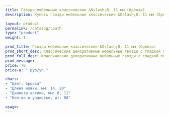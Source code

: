 ```yaml
---
title: Гвозди мебельные классические &Oslash;8, 11 мм (бронза)
description: Купить гвозди мебельные классические &Oslash;8, 11 мм (бронза) в розницу с доставкой по Москве.

layout: product
permalink: /catalog/:path
type: "product"
weight: 1

prod_title: Гвозди мебельные классические &Oslash;8, 11 мм (бронза)
prod_short_desc: Классические декоративные мебельные гвозди с гладкой поверхностью. Цвет - бронза.
prod_full_desc: Классические декоративные мебельные гвозди с гладкой поверхностью. Цвет - бронза.
prod_message:
price: 70
price-a: " руб/уп."

chars:
- "Цвет: бронза"
- "Длина ножки, мм: 14, 20"
- "Диаметр шляпки, мм: 8, 11"
- "Кол-во в упаковке, шт: 80"

usage:
---
```


